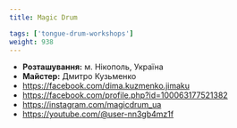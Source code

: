 ```yaml
---
title: Magic Drum

tags: ['tongue-drum-workshops']
weight: 938
---
```



- **Розташування:** м. Нікополь, Україна
- **Майстер:** Дмитро Кузьменко
- https://facebook.com/dima.kuzmenko.jimaku
- https://facebook.com/profile.php?id=100063177521382
- https://instagram.com/magicdrum_ua
- https://youtube.com/@user-nn3gb4mz1f

